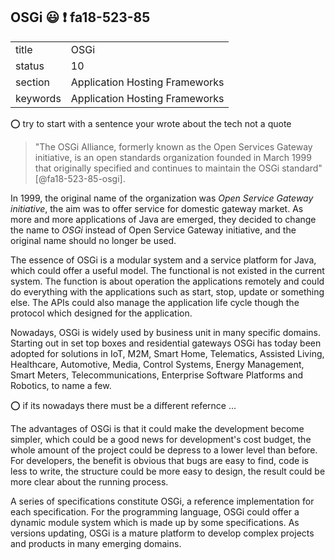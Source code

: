 ## OSGi :smiley: :exclamation: fa18-523-85


|          |                                |
| -------- | ------------------------------ |
| title    | OSGi                           | 
| status   | 10                             |
| section  | Application Hosting Frameworks |
| keywords | Application Hosting Frameworks |


:o: try to start with a sentence your wrote about the tech not a quote

> "The OSGi Alliance, formerly known as the Open Services Gateway initiative, is an 
> open standards organization founded in March 1999 that originally specified and 
> continues to maintain the OSGi standard" [@fa18-523-85-osgi].   

In 1999, the original name of the organization was *Open Service Gateway initiative*, the aim was to offer service for domestic gateway market. As more and more applications of Java are emerged, they decided to change the name to *OSGi* instead of Open Service Gateway initiative, and the original name should no longer be used.   

The essence of OSGi is a modular system and a service platform for Java, which could offer a useful model. The functional is not existed in the current system. The function is about operation the applications remotely and could do everything with the applications such as start, stop, update or something else. The APIs could also manage the application life cycle though the protocol which designed for the application.   

Nowadays, OSGi is widely used by business unit in many specific domains. Starting out in set top boxes and residential gateways OSGi has today been adopted for solutions in IoT, M2M, Smart Home, Telematics, Assisted Living, Healthcare, Automotive, Media, Control Systems, Energy Management, Smart Meters, Telecommunications, Enterprise Software Platforms and Robotics, to name a few.   

:o: if its nowadays there must be a different refernce ...

The advantages of OSGi is that it could make the development become simpler, which could be a good news for development's cost budget, the whole amount of the project could be depress to a lower level than before. For developers, the benefit is obvious that bugs are easy to find, code is less to write, the structure could be more easy to design, the result could be more clear about the running process.   

A series of specifications constitute OSGi, a reference implementation for each specification. For the programming language, OSGi could offer a dynamic module system which is made up by some specifications. As versions updating, OSGi is a mature platform to develop complex projects and products in many emerging domains.   
